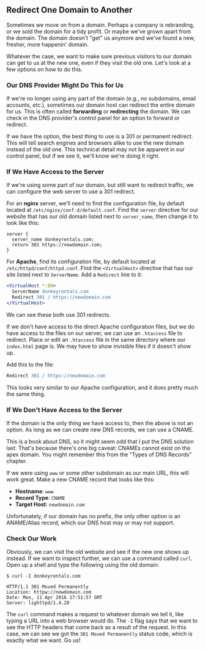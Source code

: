 ## Redirect One Domain to Another

Sometimes we move on from a domain. Perhaps a company is rebranding, or we sold the domain for a tidy profit. Or maybe we've grown apart from the domain. The domain doesn't "get" us anymore and we've found a new, fresher, more happenin' domain.

Whatever the case, we want to make sure previous visitors to our domain can get to us at the new one, even if they visit the old one. Let's look at a few options on how to do this.

### Our DNS Provider Might Do This for Us

If we're no longer using any part of the domain (e.g., no subdomains, email accounts, etc.), sometimes our domain host can redirect the entire domain for us. This is often called **forwarding** or **redirecting** the domain. We can check in the DNS provider's control panel for an option to forward or redirect.

If we have the option, the best thing to use is a 301 or permanent redirect. This will tell search engines and browsers alike to use the new domain instead of the old one. This technical detail may not be apparent in our control panel, but if we see it, we'll know we're doing it right.

### If We Have Access to the Server

If we're using some part of our domain, but still want to redirect traffic, we can configure the web server to use a 301 redirect.

For an **nginx** server, we'll need to find the configuration file, by default located at `/etc/nginx/conf.d/default.conf`. Find the `server` directive for our website that has our old domain listed next to `server_name`, then change it to look like this:

```nginx
server {
  server_name donkeyrentals.com;
  return 301 https://newdomain.com;
}
```

For **Apache**, find its configuration file, by default located at `/etc/httpd/conf/httpd.conf`. Find the `<VirtualHost>` directive that has our site listed next to `ServerName`. Add a `Redirect` line to it:

```apache
<VirtualHost *:80>
  ServerName donkeyrentals.com
  Redirect 301 / https://newdomain.com
</VirtualHost>
```

We can see these both use 301 redirects.

If we don't have access to the direct Apache configuration files, but we do have access to the files on our server, we can use an `.htaccess` file to redirect. Place or edit an `.htaccess` file in the same directory where our `index.html` page is. We may have to show invisible files if it doesn't show up.

Add this to the file:

```apache
Redirect 301 / https://newdomain.com
```

This looks very similar to our Apache configuration, and it does pretty much the same thing.

### If We Don't Have Access to the Server

If the domain is the only thing we have access to, then the above is not an option. As long as we can create new DNS records, we can use a CNAME.

This is a book about DNS, so it might seem odd that I put the DNS solution last. That's because there's one big caveat: CNAMEs cannot exist on the apex domain. You might remember this from the "Types of DNS Records" chapter.

If we were using `www` or some other subdomain as our main URL, this will work great. Make a new CNAME record that looks like this:

* **Hostname**: `www`
* **Record Type**: `CNAME`
* **Target Host**: `newdomain.com`

Unfortunately, if our domain has no prefix, the only other option is an ANAME/Alias record, which our DNS host may or may not support.

### Check Our Work

Obviously, we can visit the old website and see if the new one shows up instead. If we want to inspect further, we can use a command called `curl`. Open up a shell and type the following using the old domain:

```shell
$ curl -I donkeyrentals.com

HTTP/1.1 301 Moved Permanently
Location: httpw://newdomain.com
Date: Mon, 11 Apr 2016 17:51:57 GMT
Server: lighttpd/1.4.28
```

The `curl` command makes a request to whatever domain we tell it, like typing a URL into a web browser would do. The `-I` flag says that we want to see the HTTP headers that come back as a result of the request. In this case, we can see we got the `301 Moved Permanently` status code, which is exactly what we want. Go us!
